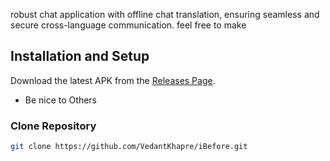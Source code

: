 robust chat application with offline chat translation, ensuring seamless and secure cross-language communication. 
feel free to make 

## Installation and Setup  
Download the latest APK from the [Releases Page](https://github.com/VedantKhapre/iBefore/releases).
+ Be nice to Others 

### Clone Repository  

   ```bash  
   git clone https://github.com/VedantKhapre/iBefore.git
